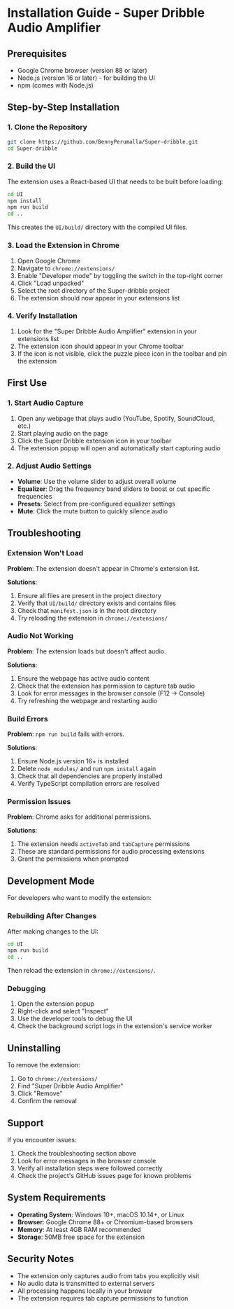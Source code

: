 # Installation Guide - Super Dribble Audio Amplifier

## Prerequisites

- Google Chrome browser (version 88 or later)
- Node.js (version 16 or later) - for building the UI
- npm (comes with Node.js)

## Step-by-Step Installation

### 1. Clone the Repository

```bash
git clone https://github.com/BennyPerumalla/Super-dribble.git
cd Super-dribble
```

### 2. Build the UI

The extension uses a React-based UI that needs to be built before loading:

```bash
cd UI
npm install
npm run build
cd ..
```

This creates the `UI/build/` directory with the compiled UI files.

### 3. Load the Extension in Chrome

1. Open Google Chrome
2. Navigate to `chrome://extensions/`
3. Enable "Developer mode" by toggling the switch in the top-right corner
4. Click "Load unpacked"
5. Select the root directory of the Super-dribble project
6. The extension should now appear in your extensions list

### 4. Verify Installation

1. Look for the "Super Dribble Audio Amplifier" extension in your extensions list
2. The extension icon should appear in your Chrome toolbar
3. If the icon is not visible, click the puzzle piece icon in the toolbar and pin the extension

## First Use

### 1. Start Audio Capture

1. Open any webpage that plays audio (YouTube, Spotify, SoundCloud, etc.)
2. Start playing audio on the page
3. Click the Super Dribble extension icon in your toolbar
4. The extension popup will open and automatically start capturing audio

### 2. Adjust Audio Settings

- **Volume**: Use the volume slider to adjust overall volume
- **Equalizer**: Drag the frequency band sliders to boost or cut specific frequencies
- **Presets**: Select from pre-configured equalizer settings
- **Mute**: Click the mute button to quickly silence audio

## Troubleshooting

### Extension Won't Load

**Problem**: The extension doesn't appear in Chrome's extension list.

**Solutions**:
1. Ensure all files are present in the project directory
2. Verify that `UI/build/` directory exists and contains files
3. Check that `manifest.json` is in the root directory
4. Try reloading the extension in `chrome://extensions/`

### Audio Not Working

**Problem**: The extension loads but doesn't affect audio.

**Solutions**:
1. Ensure the webpage has active audio content
2. Check that the extension has permission to capture tab audio
3. Look for error messages in the browser console (F12 → Console)
4. Try refreshing the webpage and restarting audio

### Build Errors

**Problem**: `npm run build` fails with errors.

**Solutions**:
1. Ensure Node.js version 16+ is installed
2. Delete `node_modules/` and run `npm install` again
3. Check that all dependencies are properly installed
4. Verify TypeScript compilation errors are resolved

### Permission Issues

**Problem**: Chrome asks for additional permissions.

**Solutions**:
1. The extension needs `activeTab` and `tabCapture` permissions
2. These are standard permissions for audio processing extensions
3. Grant the permissions when prompted

## Development Mode

For developers who want to modify the extension:

### Rebuilding After Changes

After making changes to the UI:

```bash
cd UI
npm run build
cd ..
```

Then reload the extension in `chrome://extensions/`.

### Debugging

1. Open the extension popup
2. Right-click and select "Inspect"
3. Use the developer tools to debug the UI
4. Check the background script logs in the extension's service worker

## Uninstalling

To remove the extension:

1. Go to `chrome://extensions/`
2. Find "Super Dribble Audio Amplifier"
3. Click "Remove"
4. Confirm the removal

## Support

If you encounter issues:

1. Check the troubleshooting section above
2. Look for error messages in the browser console
3. Verify all installation steps were followed correctly
4. Check the project's GitHub issues page for known problems

## System Requirements

- **Operating System**: Windows 10+, macOS 10.14+, or Linux
- **Browser**: Google Chrome 88+ or Chromium-based browsers
- **Memory**: At least 4GB RAM recommended
- **Storage**: 50MB free space for the extension

## Security Notes

- The extension only captures audio from tabs you explicitly visit
- No audio data is transmitted to external servers
- All processing happens locally in your browser
- The extension requires tab capture permissions to function
